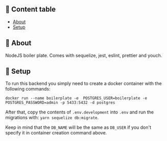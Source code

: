 ## 📝 Content table

- [About](#about)
- [Setup](#getting_started)

## 🧐 About <a name = "about"></a>

NodeJS boiler plate. Comes with sequelize, jest, eslint, prettier and youch.

## 🏁 Setup <a name = "getting_started"></a>

To run this backend you simply need to create a docker container with the following commands:

```
docker run --name boilerplate -e  POSTGRES_USER=boilerplate -e POSTGRES_PASSWORD=admin -p 5433:5432 -d postgres
```

After that, copy the contents of `.env.development` into `.env` and run the migrations with: `yarn sequelize db:migrate`.

Keep in mind that the `DB_NAME` will be the same as `DB_USER` if you don't specify it in container creation command above.







